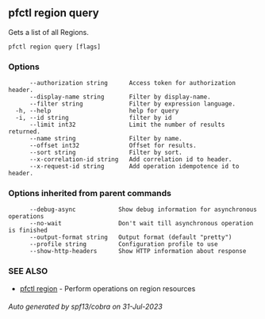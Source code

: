 ## pfctl region query

Gets a list of all Regions.

```
pfctl region query [flags]
```

### Options

```
      --authorization string      Access token for authorization header.
      --display-name string       Filter by display-name.
      --filter string             Filter by expression language.
  -h, --help                      help for query
  -i, --id string                 filter by id
      --limit int32               Limit the number of results returned.
      --name string               Filter by name.
      --offset int32              Offset for results.
      --sort string               Filter by sort.
      --x-correlation-id string   Add correlation id to header.
      --x-request-id string       Add operation idempotence id to header.
```

### Options inherited from parent commands

```
      --debug-async            Show debug information for asynchronous operations
      --no-wait                Don't wait till asynchronous operation is finished
      --output-format string   Output format (default "pretty")
      --profile string         Configuration profile to use
      --show-http-headers      Show HTTP information about response
```

### SEE ALSO

* [pfctl region](pfctl_region.md)	 - Perform operations on region resources

###### Auto generated by spf13/cobra on 31-Jul-2023
